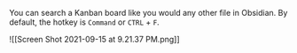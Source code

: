 
You can search a Kanban board like you would any other file in Obsidian. By default, the hotkey is  `Command` or `CTRL` + `F`.

![[Screen Shot 2021-09-15 at 9.21.37 PM.png]]